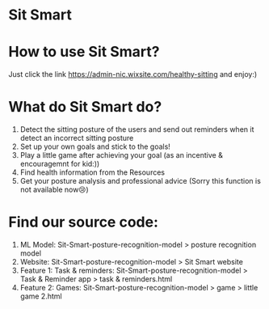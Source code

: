 # Sit Smart
# How to use Sit Smart?
Just click the link https://admin-nic.wixsite.com/healthy-sitting and enjoy:)
# What do Sit Smart do?
1. Detect the sitting posture of the users and send out reminders when it detect an incorrect sitting posture
2. Set up your own goals and stick to the goals!
3. Play a little game after achieving your goal (as an incentive & encouragemnt for kid:))
4. Find health information from the Resources
5. Get your posture analysis and professional advice (Sorry this function is not available now😢)

# Find our source code:
1. ML Model: Sit-Smart-posture-recognition-model > posture recognition model
2. Website: Sit-Smart-posture-recognition-model > Sit Smart website
3. Feature 1: Task & reminders: Sit-Smart-posture-recognition-model > Task & Reminder app > task & reminders.html
4. Feature 2: Games: Sit-Smart-posture-recognition-model > game > little game 2.html
